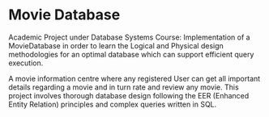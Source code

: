 # Movie Database
Academic Project under Database Systems Course: Implementation of a MovieDatabase in order to learn the Logical and Physical design methodologies for an optimal database which can support efficient query execution.

A movie information centre where any registered User can get all important details regarding a movie and in turn rate and review any movie. This project involves thorough database design following the EER (Enhanced Entity Relation) principles and complex queries
written in SQL.
